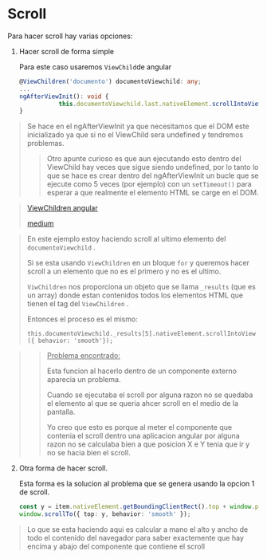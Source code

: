 # Scroll

Para hacer scroll hay varias opciones:

1. Hacer scroll de forma simple
   
   Para este caso usaremos `ViewChild`de angular
   
   ```typescript
   @ViewChildren('documento') documentoViewchild: any;
   ...
   ngAfterViewInit(): void {
              this.documentoViewchild.last.nativeElement.scrollIntoView({ behavior: 'smooth'});
   }
   ```

> Se hace en el ngAfterViewInit ya que necesitamos que el DOM este inicializado ya que si no el ViewChild sera undefined y tendremos problemas.
> 
> >  Otro apunte curioso es que aun ejecutando esto dentro del ViewChild hay veces que sigue siendo undefined, por lo tanto lo que se hace es crear dentro del ngAfterViewInit un bucle que se ejecute como 5 veces (por ejemplo) con un `setTimeout()` para esperar a que realmente el elemento HTML se carge en el DOM.

> [ViewChildren angular](https://angular.io/api/core/ViewChildren) 
> 
> [medium](https://medium.com/better-programming/angular-viewchild-and-viewchildren-fde2d252b9ab)

> En este ejemplo estoy haciendo scroll al ultimo elemento del `documentoViewchild` .
> 
> Si se esta usando `ViewChildren` en un bloque `for` y queremos hacer scroll a un elemento que no es el primero y no es el ultimo.
> 
> `ViwChildren` nos proporciona un objeto que se llama `_results` (que es un array) donde estan contenidos todos los elementos HTML que tienen el tag del `ViewChildren` . 
> 
> Entonces el proceso es el mismo:
> 
> `this.documentoViewchild._results[5].nativeElement.scrollIntoView({ behavior: 'smooth'});`

> > <u>Problema encontrado:</u>
> > 
> > Esta funcion al hacerlo dentro de un componente externo aparecia un problema.
> > 
> > Cuando se ejecutaba el scroll por alguna razon no se quedaba el elemento al que se queria ahcer scroll en el medio de la pantalla.
> > 
> > Yo creo que esto es porque al meter el componente que contenia el scroll dentro una aplicacion angular por alguna razon no se calculaba bien a que posicion X e Y tenia que ir y no se hacia bien el scroll.

2. Otra forma de hacer scroll.
   
   Esta forma es la solucion al problema que se genera usando la opcion 1 de scroll.
   
   ```typescript
   const y = item.nativeElement.getBoundingClientRect().top + window.pageYOffset - window.innerHeight * 2 / 5;
   window.scrollTo({ top: y, behavior: 'smooth' });
   ```

> Lo que se esta haciendo aqui es calcular a mano el alto y ancho de todo el contenido del navegador para saber exactemente que hay encima y abajo del componente que contiene el scroll
